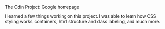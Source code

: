 The Odin Project: Google homepage

I learned a few things working on this project. I was able to learn how CSS styling works, containers, html structure and class labeling,
and much more.
